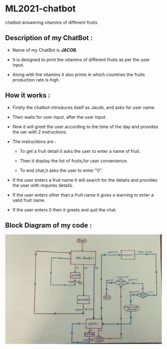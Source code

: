 # ML2021-chatbot
chatbot answering vitamins of different fruits

## Description of my ChatBot :

   - Name of my ChatBot is  _**JACOB.**_
     
   - It is designed to print the vitamins of different fruits as per the user input.
   
   - Along with the vitamins it also prints in which countries the fruits production rate is high.
  
## How it works :

   - Firstly the chatbot introduces itself as Jacob, and asks for user name.
   
   - Then waits for user input, after the user input.
   
   - Now it will greet the user according to the time of the day and provides the uer with 2 instructions.
   
   - The instructions are : 
      - To get a fruit detail it asks the user to enter a name of fruit.
      
      - Then it display the list of fruits,for user convenience.
      
      - To end chat,it asks the user to enter "0".
      
   - If the user enters a fruit name it will search for the details and provides the user with requires details.
   
   - If the user enters other than a fruit name it gives a warning to enter a valid fruit name.
   
   - If the user enters 0 then it greets and quit the chat.
   
   
 ## Block Diagram of my code : 
 ![BlockDiagram](https://raw.githubusercontent.com/chandrika3105/ML2021-chatbot/main/BlockDiagram.jpg)
 
